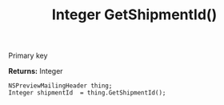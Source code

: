 ﻿---
uid: crmscript_ref_NSPreviewMailingHeader_GetShipmentId
title: Integer GetShipmentId()
intellisense: NSPreviewMailingHeader.GetShipmentId
keywords: NSPreviewMailingHeader, GetShipmentId
so.topic: reference
---

Primary key

**Returns:** Integer


```crmscript
NSPreviewMailingHeader thing;
Integer shipmentId  = thing.GetShipmentId();
```



